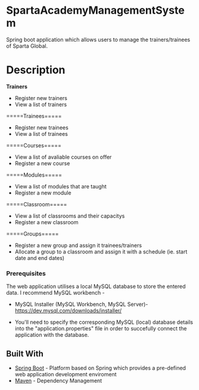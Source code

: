 # SpartaAcademyManagementSystem

Spring boot application which allows users to manage the trainers/trainees of Sparta Global.

# Description
**Trainers**
* Register new trainers 
* View a list of trainers

=====Trainees=====
* Register new trainees
* View a list of trainees

=====Courses=====
* View a list of avaliable courses on offer
* Register a new course

=====Modules=====
* View a list of modules that are taught 
* Register a new module

=====Classroom=====
* View a list of classrooms and their capacitys 
* Register a new classroom

=====Groups=====
* Register a new group and assign it trainees/trainers
* Allocate a group to a classroom and assign it with a schedule (ie. start date and end dates)
### Prerequisites
The web application utilises a local MySQL database to store the entered data.
I recommend MySQL workbench -
* MySQL Installer (MySQL Workbench, MySQL Server)- https://dev.mysql.com/downloads/installer/ 

* You'll need to specify the corresponding MySQL (local) database details into the "application.properties" file in order to succefully connect the application with the database.

## Built With
* [Spring Boot](https://spring.io/projects/spring-boot) - Platform based on Spring which provides a pre-defined web application development enviroment
* [Maven](https://maven.apache.org/) - Dependency Management

